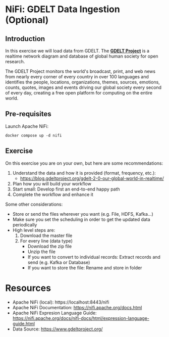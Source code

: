# NiFi: GDELT Data Ingestion (Optional)

## Introduction

In this exercise we will load data from GDELT. The [**GDELT Project**](https://www.gdeltproject.org/) is a realtime network diagram and database of global human society for open research.

The GDELT Project monitors the world's broadcast, print, and web news from nearly every corner of every country in over 100 languages and identifies the people, locations, organizations, themes, sources, emotions, counts, quotes, images and events driving our global society every second of every day, creating a free open platform for computing on the entire world.

## Pre-requisites

Launch Apache NiFi:

```shell
docker compose up -d nifi
```

## Exercise

On this exercise you are on your own, but here are some recommendations:

1. Understand the data and how it is provided (format, frequency, etc.):
   * https://blog.gdeltproject.org/gdelt-2-0-our-global-world-in-realtime/
2. Plan how you will build your workflow
3. Start small: Develop first an end-to-end happy path
4. Complete the workflow and enhance it

Some other considerations:

* Store or send the files wherever you want (e.g. File, HDFS, Kafka...)
* Make sure you set the scheduling in order to get the updated data periodically
* High level steps are:
  1. Download the master file
  2. For every line (data type)
     * Download the zip file
     * Unzip the file
     * If you want to convert to individual records: Extract records and send (e.g. Kafka or Database)
     * If you want to store the file: Rename and store in folder

# Resources

* Apache NiFi (local): https://localhost:8443/nifi
* Apache NiFi Documentation: https://nifi.apache.org/docs.html
* Apache NiFi Expresion Language Guide: https://nifi.apache.org/docs/nifi-docs/html/expression-language-guide.html 
* Data Source: https://www.gdeltproject.org/
